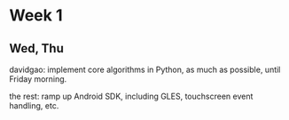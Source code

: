 # Week 1

## Wed, Thu

davidgao: implement core algorithms in Python, as much as possible, until Friday morning.

the rest: ramp up Android SDK, including GLES, touchscreen event handling, etc.

